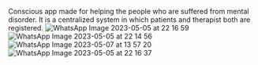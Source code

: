 Conscious app made for helping the people who are suffered from mental disorder.
It is a centralized system in which patients and therapist both are registered.
![WhatsApp Image 2023-05-05 at 22 16 59](https://user-images.githubusercontent.com/94459368/236671305-e9d16183-adf8-468f-aa4f-84035149094c.jpeg)
![WhatsApp Image 2023-05-05 at 22 14 56](https://user-images.githubusercontent.com/94459368/236671311-b8133187-7ed2-4a7e-9526-648950dd5c31.jpeg)
![WhatsApp Image 2023-05-07 at 13 57 20](https://user-images.githubusercontent.com/94459368/236671313-bad5682b-6d23-4419-a86b-b7426e790c18.jpeg)
![WhatsApp Image 2023-05-05 at 22 16 37](https://user-images.githubusercontent.com/94459368/236671295-8a1646d4-e1cc-4ed3-8e71-84b9a0bc361d.jpeg)

